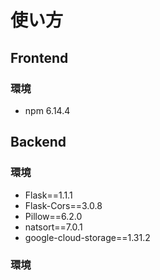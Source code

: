 # 使い方

## Frontend

### 環境

- npm 6.14.4

## Backend

### 環境

- Flask==1.1.1
- Flask-Cors==3.0.8
- Pillow==6.2.0
- natsort==7.0.1
- google-cloud-storage==1.31.2

### 環境
